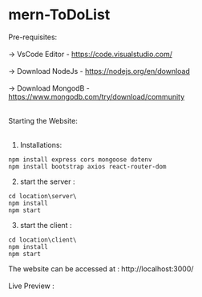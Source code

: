 # mern-ToDoList

Pre-requisites: <br><br>
  -> VsCode Editor    -  https://code.visualstudio.com/ <br><br>
  -> Download NodeJs  -  https://nodejs.org/en/download <br> <br>
  -> Download MongodB -  https://www.mongodb.com/try/download/community <br><br>

Starting the Website: <br><br>

1. Installations:

```
npm install express cors mongoose dotenv
npm install bootstrap axios react-router-dom
```

2. start the server :

```
cd location\server\
npm install
npm start
```
3. start the client :

```
cd location\client\
npm install
npm start
```
The website can be accessed at : http://localhost:3000/ <br><br>
Live Preview : 
